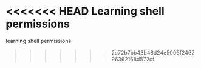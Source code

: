 <<<<<<< HEAD
Learning shell permissions
=======
learning shell permissions
>>>>>>> 2e72b7bb43b48d24e5006f246296362168d572cf
